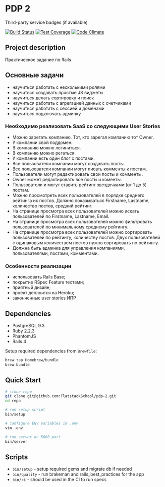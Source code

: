 # PDP 2

Third-party service badges (if available)

[![Build Status](https://semaphoreapp.com/api/v1/projects/31b68af8b073708a56e4e005bbcba2af4802816d/76140/shields_badge.png)](https://semaphoreapp.com/fs/rails-base)
[![Test Coverage](https://codeclimate.com/github/fs/rails-base/badges/coverage.svg)](https://codeclimate.com/github/fs/rails-base)
[![Code Climate](https://codeclimate.com/github/fs/rails-base.png)](https://codeclimate.com/github/fs/rails-base)

## Project description

Практическое задание по Rails

## Основные задачи

* научиться работать с несколькими ролями
* научиться создавать простые JS виджеты
* научиться делать сортировку и поиск
* научиться работать с агрегацией данных с счетчиками
* научиться работать с сессией и доменами
* научиться подключать админку

### Необходимо реализовать SaaS со следующими User Stories

* Можно зарегать компанию. Тот, кто зарегал компанию тот Owner.
* У компании свой поддомен.
* В компанию можно логиниться.
* В компанию можно регаться.
* У компании есть один блог с постами.
* Все пользователи компании могут создавать посты.
* Все пользователи компании могут писать комменты к постам.
* Пользователи могут редактировать свои посты и комменты.
* Owner может редактировать все посты и коменты.
* Пользователи и могут ставить рейтинг звездочками (от 1 до 5) постам.
* Можно просмотреть всех пользователей в порядке среднего рейтинга их постов. Должно показываться Firstname, Lastname, количество постов, средний рейтинг.
* На странице просмотра всех пользователей можно искать пользователей по Firstname, Lastname, Email.
* На странице просмотра всех пользователей можно фильтровать пользователей по минимальному среднему рейтингу.
* На странице просмотра всех пользователей можно сортировать пользователей по рейтингу, количеству постов. Двух пользователей с одинаковым количеством постов нужно сортировать по рейтингу.
* Должна быть админка для управления компаниями, пользователями, постами, комментами.

### Особенности реализации

* использовать Rails Base;
* покрытие RSpec Feature тестами;
* приятный дизайн;
* проект деплоится на Heroku;
* законченные user stories ИПР

## Dependencies

* PostgreSQL 9.3
* Ruby 2.2.3
* PhantomJS
* Rails 4

Setup required dependencies from `Brewfile`:
```bash
brew tap Homebrew/bundle
brew bundle
```

## Quick Start

```bash
# clone repo
git clone git@github.com:FlatstackSchool/pdp-2.git
cd repo

# run setup script
bin/setup

# configure ENV variables in .env
vim .env

# run server on 5000 port
bin/server
```

## Scripts

* `bin/setup` - setup required gems and migrate db if needed
* `bin/quality` - run brakeman and rails_best_practices for the app
* `bin/ci` - should be used in the CI to run specs
